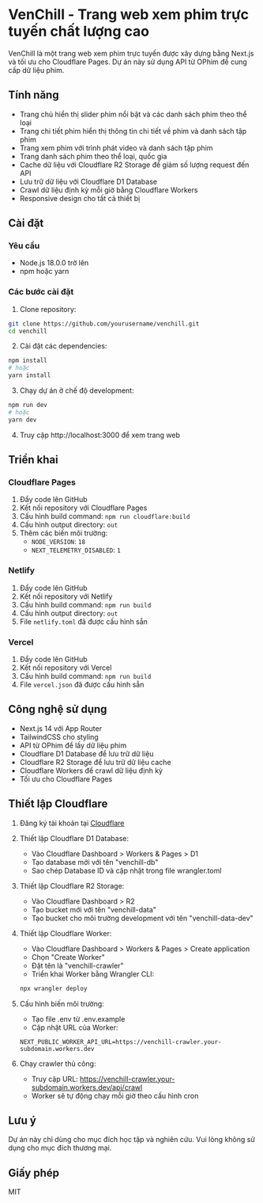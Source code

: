 # VenChill - Trang web xem phim trực tuyến chất lượng cao

VenChill là một trang web xem phim trực tuyến được xây dựng bằng Next.js và tối ưu cho Cloudflare Pages. Dự án này sử dụng API từ OPhim để cung cấp dữ liệu phim.

## Tính năng

- Trang chủ hiển thị slider phim nổi bật và các danh sách phim theo thể loại
- Trang chi tiết phim hiển thị thông tin chi tiết về phim và danh sách tập phim
- Trang xem phim với trình phát video và danh sách tập phim
- Trang danh sách phim theo thể loại, quốc gia
- Cache dữ liệu với Cloudflare R2 Storage để giảm số lượng request đến API
- Lưu trữ dữ liệu với Cloudflare D1 Database
- Crawl dữ liệu định kỳ mỗi giờ bằng Cloudflare Workers
- Responsive design cho tất cả thiết bị

## Cài đặt

### Yêu cầu

- Node.js 18.0.0 trở lên
- npm hoặc yarn

### Các bước cài đặt

1. Clone repository:

```bash
git clone https://github.com/yourusername/venchill.git
cd venchill
```

2. Cài đặt các dependencies:

```bash
npm install
# hoặc
yarn install
```

3. Chạy dự án ở chế độ development:

```bash
npm run dev
# hoặc
yarn dev
```

4. Truy cập http://localhost:3000 để xem trang web

## Triển khai

### Cloudflare Pages

1. Đẩy code lên GitHub
2. Kết nối repository với Cloudflare Pages
3. Cấu hình build command: `npm run cloudflare:build`
4. Cấu hình output directory: `out`
5. Thêm các biến môi trường:
   - `NODE_VERSION`: `18`
   - `NEXT_TELEMETRY_DISABLED`: `1`

### Netlify

1. Đẩy code lên GitHub
2. Kết nối repository với Netlify
3. Cấu hình build command: `npm run build`
4. Cấu hình output directory: `out`
5. File `netlify.toml` đã được cấu hình sẵn

### Vercel

1. Đẩy code lên GitHub
2. Kết nối repository với Vercel
3. Cấu hình build command: `npm run build`
4. File `vercel.json` đã được cấu hình sẵn

## Công nghệ sử dụng

- Next.js 14 với App Router
- TailwindCSS cho styling
- API từ OPhim để lấy dữ liệu phim
- Cloudflare D1 Database để lưu trữ dữ liệu
- Cloudflare R2 Storage để lưu trữ dữ liệu cache
- Cloudflare Workers để crawl dữ liệu định kỳ
- Tối ưu cho Cloudflare Pages

## Thiết lập Cloudflare

1. Đăng ký tài khoản tại [Cloudflare](https://cloudflare.com/)
2. Thiết lập Cloudflare D1 Database:
   - Vào Cloudflare Dashboard > Workers & Pages > D1
   - Tạo database mới với tên "venchill-db"
   - Sao chép Database ID và cập nhật trong file wrangler.toml

3. Thiết lập Cloudflare R2 Storage:
   - Vào Cloudflare Dashboard > R2
   - Tạo bucket mới với tên "venchill-data"
   - Tạo bucket cho môi trường development với tên "venchill-data-dev"

4. Thiết lập Cloudflare Worker:
   - Vào Cloudflare Dashboard > Workers & Pages > Create application
   - Chọn "Create Worker"
   - Đặt tên là "venchill-crawler"
   - Triển khai Worker bằng Wrangler CLI:
   ```bash
   npx wrangler deploy
   ```

5. Cấu hình biến môi trường:
   - Tạo file .env từ .env.example
   - Cập nhật URL của Worker:
   ```
   NEXT_PUBLIC_WORKER_API_URL=https://venchill-crawler.your-subdomain.workers.dev
   ```

6. Chạy crawler thủ công:
   - Truy cập URL: https://venchill-crawler.your-subdomain.workers.dev/api/crawl
   - Worker sẽ tự động chạy mỗi giờ theo cấu hình cron

## Lưu ý

Dự án này chỉ dùng cho mục đích học tập và nghiên cứu. Vui lòng không sử dụng cho mục đích thương mại.

## Giấy phép

MIT
